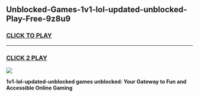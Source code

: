 
## Unblocked-Games-1v1-lol-updated-unblocked-Play-Free-9z8u9
<h3>
<a href="https://premium76.site?title=1v1-lol-updated-unblocked&ref=18A1">CLICK TO PLAY</a></h3>
<hr>

<h3>
<a href="https://premium76.site?title=1v1-lol-updated-unblocked&ref=18A1">CLICK 2 PLAY</a>
  
</h3>

<a href="https://premium76.site?title=1v1-lol-updated-unblocked&ref=18A1"><img src="https://clearcache.store/games.png"></a>


**1v1-lol-updated-unblocked games unblocked: Your Gateway to Fun and Accessible Online Gaming**

